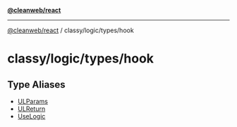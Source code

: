 [**@cleanweb/react**](../../../../README.md)

***

[@cleanweb/react](../../../../modules.md) / classy/logic/types/hook

# classy/logic/types/hook

## Type Aliases

- [ULParams](type-aliases/ULParams.md)
- [ULReturn](type-aliases/ULReturn.md)
- [UseLogic](type-aliases/UseLogic.md)
